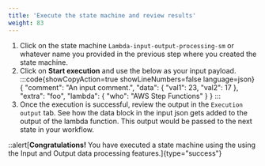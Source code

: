 ```yaml
---
title: 'Execute the state machine and review results'
weight: 83
---
```


1. Click on the state machine `Lambda-input-output-processing-sm` or whatever name you provided in the previous step where you created the state machine.
2. Click on **Start execution** and use the below as your input payload.
:::code{showCopyAction=true showLineNumbers=false language=json}
{
   "comment": "An input comment.",
   "data": {
      "val1": 23,
      "val2": 17
   },
   "extra": "foo",
   "lambda": {
      "who": "AWS Step Functions"
   }
}
:::
3. Once the execution is successful, review the output in the `Execution output` tab. See how the data block in the input json gets added to the output of the lambda function. This output would be passed to the next state in your workflow.

::alert[**Congratulations!** You have executed a state machine using the using the Input and Output data processing features.]{type="success"}
